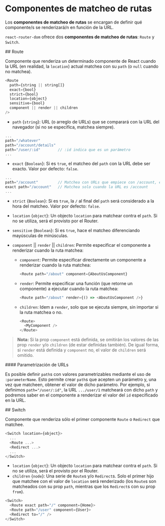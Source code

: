 # Componentes de matcheo de rutas

Los **componentes de matcheo de rutas** se encargan de definir qué componente/s se renderizará/n en función de la URL.

`react-router-dom` ofrece dos **componentes de matcheo de rutas**: `Route` y `Switch`.

## Route

Componente que renderiza un determinado componente de React cuando la URL (en realidad, la `location`) actual matchea con su `path` (o `null` cuando no matchea).

```javascript
<Route
  path={string || string[]}
  exact={bool}
  strict={bool}
  location={object}
  sensitive={bool}
  component || render || children
/>
```

- `path` {`string`}: URL (o arreglo de URLs) que se comparará con la URL del navegador (si no se especifica, matchea siempre).
```javascript
...
path="/whatever"
path="/account/details"
path="/user/:id"        // :id indica que es un parámetro
...
```
- `exact` {`Boolean`}: Si es `true`, el matcheo del `path` con la URL debe ser exacto. Valor por defecto: `false`.
```javascript
...
path="/account"         // Matchea con URLs que empiece con /account, ej /account/details
exact path="/account"   // Matchea solo cuando la URL es /account
...
```
- `strict` {`Boolean`}: Si es `true`, la `/` al final del `path` será considerado a la hora del matcheo. Valor por defecto: `false`.
- `location` {`object`}: Un objecto `location` para matchear contra el `path`. Si no se utiliza, será el provisto por el Router.
- `sensitive` {`Boolean`}: Si es `true`, hace el matcheo diferenciando mayúsculas de minúsculas.
- `component` || `render` || `children`: Permite especificar el componente a renderizar cuando la ruta matchea:

  - `component`: Permite especificar directamente un componente a renderizar cuando la ruta matchea:
    ```javascript
    <Route path="/about" component={AboutUsComponent}
    ```
  - `render`: Permite especificar una función (que retorne un componente) a ejecutar cuando la ruta matchea:
    ```javascript
    <Route path="/about" render={() => <AboutUsComponent />}
    ```
  - `children`: Idem a `render`, solo que se ejecuta siempre, sin importar si la ruta matchea o no.
    ```javascript
    <Route>
      <MyComponent />
    </Route>
    ```
  
> **Nota:** Si la prop `component` está definida, se omitirán los valores de las prop `render` y/o `children` (de estar definidas también). De igual forma, si `render` está definida y `component` no, el valor de `children` será omitido.

#### Parametrización de URLs

Es posible definir `path`s con valores parametrizables mediante el uso de `:parameterName`. Esto permite crear `path`s que acepten un parámetro y, una vez que matcheen, obtener el valor de dicho parámetro. Por ejemplo, si definimos `path="/user/:id"`, la URL `.../user/1` matcheará con dicho `path` y podremos saber en el componente a renderizar el valor del `id` especificado en la URL.

## Switch

Componente que renderiza sólo el primer componente `Route` o `Redirect` que matchee.

```javascript
<Switch location={object}>
  ...
  <Route ...>
  <Redirect ...>
  ...
</Switch>
```

- `location` {`object`}: Un objecto `location` para matchear contra el `path`. Si no se utiliza, será el provisto por el Router.
- `children` {`node`}: Una serie de `Route`s y/o `Redirect`s. Solo el primer hijo que matchee con el valor de `location` será renderizado (los `Route`s son matcheados con su prop `path`, mientras que los `Redirect`s con su prop `from`).
```javascript
<Switch>
  <Route exact path="/" component={Home}>
  <Route path="/user" component={User}>
  <Redirect to="/" />
</Switch>
```
